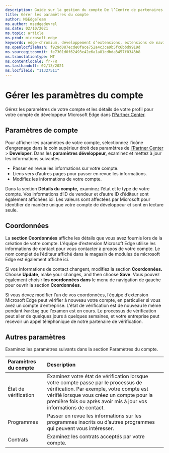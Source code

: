 ```yaml
---
description: Guide sur la gestion du compte De l’Centre de partenaires Microsoft Edge
title: Gérer les paramètres du compte
author: MSEdgeTeam
ms.author: msedgedevrel
ms.date: 02/10/2021
ms.topic: article
ms.prod: microsoft-edge
keywords: edge-chromium, développement d’extensions, extensions de navigateur, addons, centre de partenaires, développeur
ms.openlocfilehash: f929d087ecde0face752a4c3ce9b5fc6bbd9919d
ms.sourcegitcommit: fe7301d0f62493e42e6a1a81cdbda3457f0343b8
ms.translationtype: MT
ms.contentlocale: fr-FR
ms.lasthandoff: 02/13/2021
ms.locfileid: "11327511"
---
```

# Gérer les paramètres du compte  

Gérez les paramètres de votre compte et les détails de votre profil pour votre compte de développeur Microsoft Edge dans [l’Partner Center][MicrosoftPartnerCenter].  

## Paramètres de compte  

Pour afficher les paramètres de votre compte, sélectionnez l’icône d’engrenage dans le coin supérieur droit des paramètres de [l’Partner Center][MicrosoftPartnerCenter]  >  **Developer**.  Dans les **paramètres développeur,** examinez et mettez à jour les informations suivantes.  

*   Passer en revue les informations sur votre compte.  
*   Liens vers d’autres pages pour passer en revue les informations.  
*   Modifiez les informations de votre compte.  
    
Dans la section **Détails du compte,** examinez l’état et le type de votre compte.  Vos informations d’ID de vendeur et d’autre ID d’éditeur sont également affichées ici.  Les valeurs sont affectées par Microsoft pour identifier de manière unique votre compte de développeur et sont en lecture seule.  

## Coordonnées  

La **section Coordonnées** affiche les détails que vous avez fournis lors de la création de votre compte.  L’équipe d’extension Microsoft Edge utilise les informations de contact pour vous contacter à propos de votre compte.  Le nom complet de l’éditeur affiché dans le magasin de modules de microsoft Edge est également affiché ici.  
  
Si vos informations de contact changent, modifiez la section **Coordonnées.**  Choose **Update**, make your changes, and then choose **Save**.  Vous pouvez également choisir **les coordonnées dans** le menu de navigation de gauche pour ouvrir la section **Coordonnées.**  

Si vous devez modifier l’un de vos coordonnées, l’équipe d’extension Microsoft Edge peut vérifier à nouveau votre compte, en particulier si vous avez un compte d’entreprise.  L’état de vérification est de nouveau le même pendant `Pending` que l’examen est en cours.  Le processus de vérification peut aller de quelques jours à quelques semaines, et votre entreprise peut recevoir un appel téléphonique de notre partenaire de vérification.  

## Autres paramètres  

Examinez les paramètres suivants dans la section Paramètres du compte.  

| Paramètres du compte | Description |  
|:--- |:--- |  
| État de vérification | Examinez votre état de vérification lorsque votre compte passe par le processus de vérification.  Par exemple, votre compte est vérifié lorsque vous créez un compte pour la première fois ou après avoir mis à jour vos informations de contact.  |  
| Programmes | Passer en revue les informations sur les programmes inscrits ou d’autres programmes qui peuvent vous intéresser.  
| Contrats | Examinez les contrats acceptés par votre compte.  |  

<!-- links -->  

[MicrosoftPartnerCenter]: https://partner.microsoft.com/dashboard/microsoftedge/public/login?ref=dd "Partner Center"  
